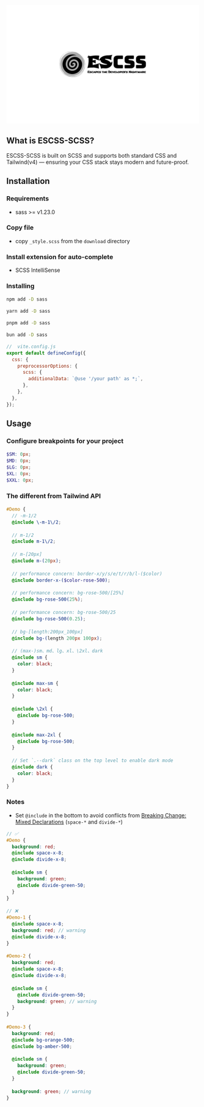 ![logo](https://github.com/ESCSS-labs/ESCSS/blob/main/assets/logo.png)

## What is ESCSS-SCSS?

ESCSS-SCSS is built on SCSS and supports both standard CSS and Tailwind(v4) — ensuring your CSS stack stays modern and future-proof.

## Installation

### Requirements

- sass >= v1.23.0

### Copy file

- copy `_style.scss` from the `download` directory

### Install extension for auto-complete

- SCSS IntelliSense

### Installing

```bash
npm add -D sass
```

```bash
yarn add -D sass
```

```bash
pnpm add -D sass
```

```bash
bun add -D sass
```

```js
//  vite.config.js
export default defineConfig({
  css: {
    preprocessorOptions: {
      scss: {
        additionalData: `@use '/your path' as *;`,
      },
    },
  },
});
```

## Usage

### Configure breakpoints for your project

```scss
$SM: 0px;
$MD: 0px;
$LG: 0px;
$XL: 0px;
$XXL: 0px;
```

### The different from Tailwind API

```scss
#Demo {
  // -m-1/2
  @include \-m-1\/2;

  // m-1/2
  @include m-1\/2;

  // m-[20px]
  @include m-(20px);

  // performance concern: border-x/y/s/e/t/r/b/l-($color)
  @include border-x-($color-rose-500);

  // performance concern: bg-rose-500/[25%]
  @include bg-rose-500(25%);

  // performance concern: bg-rose-500/25
  @include bg-rose-500(0.25);

  // bg-[length:200px_100px]
  @include bg-(length 200px 100px);

  // (max-)sm、md、lg、xl、\2xl、dark
  @include sm {
    color: black;
  }

  @include max-sm {
    color: black;
  }

  @include \2xl {
    @include bg-rose-500;
  }

  @include max-2xl {
    @include bg-rose-500;
  }

  // Set `.--dark` class on the top level to enable dark mode
  @include dark {
    color: black;
  }
}
```

### Notes

- Set `@include` in the bottom to avoid conflicts from [Breaking Change: Mixed Declarations](https://sass-lang.com/documentation/breaking-changes/mixed-decls/) (`space-*` and `divide-*`)

```scss
// ✅
#Demo {
  background: red;
  @include space-x-8;
  @include divide-x-8;

  @include sm {
    background: green;
    @include divide-green-50;
  }
}

// ❌
#Demo-1 {
  @include space-x-8;
  background: red; // warning
  @include divide-x-8;
}

#Demo-2 {
  background: red;
  @include space-x-8;
  @include divide-x-8;

  @include sm {
    @include divide-green-50;
    background: green; // warning
  }
}

#Demo-3 {
  background: red;
  @include bg-orange-500;
  @include bg-amber-500;

  @include sm {
    background: green;
    @include divide-green-50;
  }

  background: green; // warning
}
```
